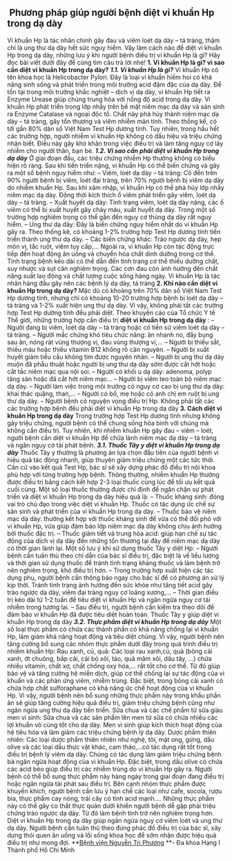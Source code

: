 ## ️ Phương pháp giúp người bệnh diệt vi khuẩn Hp trong dạ dày

Vi khuẩn Hp là tác nhân chính gây đau và viêm loét dạ dày – tá tràng, thậm chí là ung thư dạ dày hết sức nguy hiểm. Vậy làm cách nào để diệt vi khuẩn Hp trong dạ dày, những lưu ý khi người bệnh điều trị vi khuẩn Hp là gì? Hãy đọc bài viết dưới đây để cùng tìm câu trả lời nhé!
**1. Vi khuẩn Hp là gì? vì sao cần diệt vi khuẩn Hp trong dạ dày?**
_**1.1. Vi khuẩn Hp là gì?**_
Vi khuẩn Hp có tên khoa học là Helicobacter Pylori. Đây là loại vi khuẩn hiếm hoi có khả năng sinh sống và phát triển trong môi trường acid đậm đặc của dạ dày. Để tồn tại trong môi trường khắc nghiệt – dịch vị dạ dày, vi khuẩn Hp tiết ra Enzyme Urease giúp chúng trung hòa với nồng độ acid trong dạ dày.
Vi khuẩn Hp phát triển trong lớp nhầy trên bề mặt niêm mạc dạ dày và sản sinh ra Enzyme Catalase và ngoại độc tố. Chất này phá hủy thành niêm mạc dạ dày – tá tràng, gây tổn thương và viêm nhiễm mãn tính.
Theo thống kế, có tới gần 80% dân số Việt Nam Test Hp dương tính. Tuy nhiên, trong hầu hết các trường hợp, người nhiễm vi khuẩn Hp không có dấu hiệu và triệu chứng nhận biết. Điều này gây khó khăn trong việc điều trị và làm tăng nguy cơ lây nhiễm cho người thân, bạn bè.
_**1.2. Vì sao cần phải diệt vi khuẩn Hp trong dạ dày**_
Ở giai đoạn đầu, các triệu chứng nhiễm Hp thường không có biểu hiện rõ ràng. Sau khi tiến triển nặng, vi khuẩn Hp có thể biến chứng và gây ra một số bệnh nguy hiểm như:
– Viêm, loét dạ dày – tá tràng: Có đến trên 90% người bệnh bị viêm, loét đại tràng, trên 70% người bệnh bị viêm dạ dày do nhiễm khuẩn Hp. Sau khi xâm nhập, vi khuẩn Hp có thể phá hủy lớp nhầy niêm mạc dạ dày. Đồng thời kích thích ổ viêm phát triển gây viêm, loét dạ dày – tá tràng.
– Xuất huyết dạ dày: Tình trạng viêm, loét dạ dày nặng, các ổ viêm có thể bị xuất huyết gây chảy máu, xuất huyết dạ dày. Trong một số trường hợp nghiêm trọng có thể gần đến nguy cơ thủng dạ dày rất nguy hiểm.
– Ung thư dạ dày: Đây là biến chứng nguy hiểm nhất do vi khuẩn Hp gây ra. Theo thống kê, có khoảng 1-2% trường hợp Test Hp dương tính tiến triển thành ung thư dạ dày.
– Các biến chứng khác: Trào ngược dạ dày, hẹp môn vị, tắc ruột, viêm tụy cấp,…
Ngoài ra, vi khuẩn Hp còn tác động trực tiếp đến hoạt động ăn uống và chuyển hóa chất dinh dưỡng trong cơ thể. Tình trạng bệnh kéo dài có thể dẫn đến tình trạng cơ thể thiếu dưỡng chất, suy nhược và sụt cân nghiêm trọng. Các cơn đau còn ảnh hưởng đến chất năng suất lao động và chất lượng cuộc sống hàng ngày.
Vi khuẩn Hp là tác nhân hàng đầu gây nên các bệnh lý dạ dày, tá tràng
**2. Khi nào cần diệt vi khuẩn Hp trong dạ dày?**
Mặc dù có khoảng trên 70% dân số Việt Nam Test Hp dương tính, nhưng chỉ có khoảng 10-20 trường hợp bệnh bị loét dạ dày – tá tràng và 1-2% xuất hiện ung thư dạ dày. Vì vậy, không phải tất các trường hợp Test Hp dường tính đều phải diệt.
Theo khuyến cáo của Tổ chức Y tế Thế giới, những trường hợp cần điều trị **diệt vi khuẩn Hp trong dạ dày** :
– Người đang bị viêm, loét dạ dày – tá tràng hoặc có tiền sử viêm loét dạ dày – tá tràng.
– Người mắc chứng khó tiêu chức năng: ăn nhanh no, đầy bụng sau ăn, nóng rát vùng thượng vị, đau vùng thượng vị,…
– Người bị thiếu sắt, thiếu máu hoặc thiếu vitamin B12 không rõ căn nguyên.
– Người bị xuất huyết giảm tiểu cầu không tìm được nguyên nhân.
– Người bị ung thư dạ dày muộn đã phẫu thuật hoặc người bị ung thư dạ dày sớm được cắt hớt hoặc cắt tắc niêm mạc qua nội soi.
– Người có khối u dạ dày: adenoma, polyp tăng sản hoặc đã cắt hớt niêm mạc…
– Người bị viêm teo toàn bộ niêm mạc dạ dày.
– Người làm việc trong môi trường có nguy cơ cao bị ung thư dạ dày: khai thác quặng, than,…
– Người có bố, mẹ hoặc có anh chị em ruột bị ung thư dạ dày.
– Người bệnh có nguyện vọng điều trị Hp.
Không phải tất các các trường hợp bệnh đều phải diệt vi khuẩn Hp trong dạ dày
**3. Cách diệt vi khuẩn Hp trong dạ dày**
Trong trường hợp Test Hp dương tính nhưng không gây triệu chứng, người bệnh có thể chung sống hòa bình với chúng mà không cần điều trị. Tuy nhiên, khi nhiễm khuẩn Hp gây đau – viêm – loét, người bệnh cần diệt vi khuẩn Hp để chữa lành niêm mạc dạ dày – tá tràng và ngăn nguy cơ tái phát bệnh.
_**3.1. Thuốc Tây y diệt vi khuẩn Hp trong dạ dày**_
Thuốc Tây y thường là phương án lựa chọn đầu tiên của người bệnh vì hiệu quả tác động nhanh, giúp thuyên giảm triệu chứng một các tức thời. Căn cứ vào kết quả Test Hp, bác sĩ sẽ xây dựng phác đồ điều trị nội khoa phù hợp với từng trường hợp bệnh.
Thông thường, nhiễm khuẩn Hp thường được điều trị bằng cách kết hợp 2-3 loại thuốc cùng lúc để tối ưu kết quả cuối cùng. Một số loại thuốc thường được chỉ định để ngăn chặn sự phát triển và diệt vi khuẩn Hp trong dạ dày hiệu quả là:
– Thuốc kháng sinh: đóng vai trò chủ đạo trong việc diệt vi khuẩn Hp. Thuốc có tác dụng ức chế sự sản sinh và phát triển của vi khuẩn Hp trong dạ dày.
– Thuốc bảo vệ niêm mạc dạ dày: thường kết hợp với thuốc kháng sinh để vừa có thể đối phó với vi khuẩn Hp, vừa giúp đảm bảo lớp niêm mạc dạ dày không chịu ảnh hưởng bởi thuốc đặc trị.
– Thuốc giảm tiết và trung hòa acid: giúp hạn chế sự tác động của dịch vị dạ dày đến những tổn thương tại đây để niêm mạc dạ dày có thời gian lành lại.
Một số lưu ý khi sử dụng thuốc Tây y diệt Hp:
– Người bệnh cần tuân thủ theo chỉ dẫn của bác sĩ điều trị, đặc biệt là về liều lượng và thời gian sử dụng thuốc để tránh tình trạng kháng thuốc và làm bệnh trở nên nghiêm trọng, khó điều trị hơn.
– Trong trường hợp xuất hiện các tác dụng phụ, người bệnh cần thông báo ngay cho bác sĩ để có phương án xử lý kịp thời. Tránh tình trạng ảnh hưởng đến sức khỏe như tăng tiết acid gây trào ngược dạ dày, viêm đại tràng nguy cơ loãng xương,…
– Thời gian điều trị kéo dài từ 1-2 tuần để tiêu diệt vi khuẩn Hp và ngăn ngừa nguy cơ tái nhiễm trong tương lai.
– Sau điều trị, người bệnh cần kiểm tra theo dõi để đảm bảo vi khuẩn Hp đã được tiêu diệt hoàn toàn.
Thuốc Tây y giúp diệt vi khuẩn Hp trong dạ dày
_**3.2. Thực phẩm diệt vi khuẩn Hp trong dạ dày**_
Một số loại thực phẩm có chứa các thành phần có khả năng chống lại vi khuẩn Hp, làm giảm khả năng hoạt động và tiêu diệt chúng. Vì vậy, người bệnh nên tăng cường bổ sung các nhóm thực phẩm dưới đây trong quá trình điều trị nhiễm khuẩn Hp:
Rau xanh, củ, quả:
Các loại rau xanh,củ, quả (bông cải xanh, ớt chuông, bắp cải, cải bó xôi, táo, quả mâm xôi, dâu tây, …) chứa nhiều vitamin, chất xơ, chất chống oxy hóa,… rất tốt cho cơ thể. Từ đó giúp bảo vệ và tăng cường hệ miễn dịch, giúp cơ thể chống lại sự tác động của vi khuẩn và các phản ứng viêm, nhiễm trùng. Đặc biệt, trong bông cải xanh có chứa hợp chất sulforaphane có khả năng ức chế hoạt động của vi khuẩn Hp. Vì vậy, người bệnh nên bổ sung những thực phẩm này trong khẩu phần ăn sẽ giúp tăng cường hiệu quả điều trị, giảm triệu chứng bệnh cũng như ngăn ngừa ung thư dạ dày tiến triển.
Sữa chua và các chế phẩm từ sữa giàu men vi sinh:
Sữa chua và các sản phẩm lên men từ sữa có chứa nhiều các lợi khuẩn vô cùng tốt cho dạ dày. Men vi sinh giúp kích thích hoạt động của hệ tiêu hóa và làm giảm các triệu chứng bệnh lý dạ dày.
Dược phẩm thiên nhiên:
Các loại dược phẩm thiên nhiên như nghệ, tỏi, mật ong, gừng, dầu olive và các loại dầu thực vật khác, cam thảo,…có tác dụng rất tốt trong điều trị bệnh lý viêm dạ dày. Chúng có tác dụng làm giảm triệu chứng bệnh bà ngăn ngừa hoạt động của vi khuẩn Hp.
Đặc biệt, trong dầu olive có chứa các acid béo giúp điều trị các nhiễm trùng do vi khuẩn Hp gây ra. Người bệnh có thể bổ sung thực phẩm này hàng ngày trong giai đoạn đang điều trị hoặc ngăn ngừa tái phát sau điều trị.
Bên cạnh nhóm thực phẩm được khuyến khích, người bệnh cần lưu ý hạn chế các loại như cafe, socola, rượu bia, thực phẩm cay nóng, trái cây có tính acid mạnh…. Những thực phẩm này có thể gây co thắt thực quản dưới khiến người bệnh dễ gặp phải triệu chứng trào ngược dạ dày. Từ đó làm bệnh tình trở nên nghiêm trọng hơn.
Diệt vi khuẩn Hp trong dạ dày giúp ngăn ngừa nguy cơ viêm loét và ung thư dạ dày. Người bệnh cần tuân thủ theo đúng phác đồ điều trị của bác sĩ, xây dựng thói quen ăn uống và lối sống khoa học để sớm nhận được hiệu quả điều trị như mong đợi.
**[Bệnh viện Nguyễn Tri Phương](https://bvnguyentriphuong.com.vn/) **- Đa khoa Hạng I Thành phố Hồ Chí Minh
